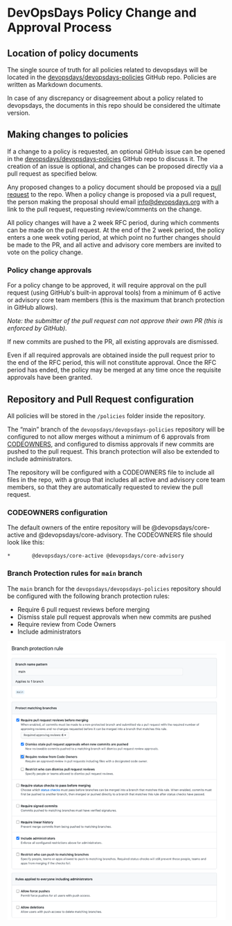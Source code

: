 # DevOpsDays Policy Change and Approval Process

## Location of policy documents

The single source of truth for all policies related to devopsdays will be located in the [devopsdays/devopsdays-policies](https://github.com/devopsdays/devopsdays-policies) GitHub repo. Policies are written as Markdown documents.

In case of any discrepancy or disagreement about a policy related to devopsdays, the documents in this repo should be considered the ultimate version.

## Making changes to policies

If a change to a policy is requested, an optional GitHub issue can be opened in the [devopsdays/devopsdays-policies](https://github.com/devopsdays/devopsdays-policies) GitHub repo to discuss it. The creation of an issue is optional, and changes can be proposed directly via a pull request as specified below.

Any proposed changes to a policy document should be proposed via a [pull request](https://docs.github.com/en/free-pro-team@latest/github/collaborating-with-issues-and-pull-requests/about-pull-requests) to the repo. When a policy change is proposed via a pull request, the person making the proposal should email info@devopsdays.org with a link to the pull request, requesting review/comments on the change.

All policy changes will have a 2 week RFC period, during which comments can be made on the pull request. At the end of the 2 week period, the policy enters a one week voting period, at which point no further changes should be made to the PR, and all active and advisory core members are invited to vote on the policy change.

### Policy change approvals

For a policy change to be approved, it will require approval on the pull request (using GitHub's built-in approval tools) from a minimum of 6 active or advisory core team members (this is the maximum that branch protection in GitHub allows).

*Note: the submitter of the pull request can not approve their own PR (this is enforced by GitHub).*

If new commits are pushed to the PR, all existing approvals are dismissed.

Even if all required approvals are obtained inside the pull request prior to the end of the RFC period, this will not constitute approval. Once the RFC period has ended, the policy may be merged at any time once the requisite approvals have been granted.

## Repository and Pull Request configuration

All policies will be stored in the `/policies` folder inside the repository.

The “main” branch of the `devopsdays/devopsdays-policies` repository will be configured to not allow merges without a minimum of 6 approvals from [CODEOWNERS](.github/CODEOWNERS), and configured to dismiss approvals if new commits are pushed to the pull request. This branch protection will also be extended to include administrators.

The repository will be configured with a CODEOWNERS file to include all files in the repo, with a group that includes all active and advisory core team members, so that they are automatically requested to review the pull request.

### CODEOWNERS configuration

The default owners of the entire repository will be @devopsdays/core-active and @devopsdays/core-advisory. The CODEOWNERS file should look like this:

```
*       @devopsdays/core-active @devopsdays/core-advisory
```

### Branch Protection rules for `main` branch

The `main` branch for the `devopsdays/devopsdays-policies` repository should be configured with the following branch protection rules:

- Require 6 pull request reviews before merging
- Dismiss stale pull request approvals when new commits are pushed
- Require review from Code Owners
- Include administrators

![](img/branch-protection.png)